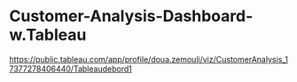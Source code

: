 # Customer-Analysis-Dashboard-w.Tableau


https://public.tableau.com/app/profile/doua.zemouli/viz/CustomerAnalysis_17377278406440/Tableaudebord1
